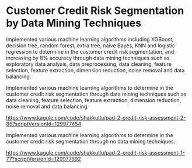 # Customer Credit Risk Segmentation by Data Mining Techniques
Implemented various machine learning algorithms including XGBoost, decision tree, random forest, extra tree, naive Bayes, KNN and logistic regression to determine in the customer credit risk segmentation, and increasing by 8% accuracy through data mining techniques such as exploratory data analysis, data preprocessing, data cleaning, feature selection, feature extraction, dimension reduction, noise removal and data balancing.

Implemented various machine learning algorithms to determine in the customer credit risk segmentation through data mining techniques such as data cleaning, feature selection, feature extraction, dimension reduction, noise removal and data balancing.

https://www.kaggle.com/code/shakkutlu/pad-2-credit-risk-assessment-2-85?scriptVersionId=129977454

Implemented various machine learning algorithms to determine in the customer credit risk segmentation through no data mining techniques.

https://www.kaggle.com/code/shakkutlu/pad-2-credit-risk-assessment-1-77?scriptVersionId=129977692
